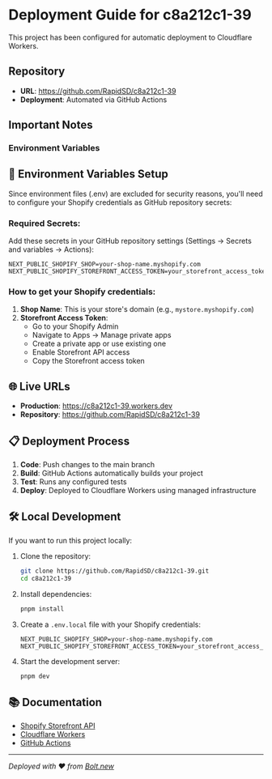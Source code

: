 # Deployment Guide for c8a212c1-39

This project has been configured for automatic deployment to Cloudflare Workers.

## Repository

- **URL**: https://github.com/RapidSD/c8a212c1-39
- **Deployment**: Automated via GitHub Actions

## Important Notes

### Environment Variables


## 🔧 Environment Variables Setup

Since environment files (.env) are excluded for security reasons, you'll need to configure your Shopify credentials as GitHub repository secrets:

### Required Secrets:
Add these secrets in your GitHub repository settings (Settings → Secrets and variables → Actions):

```
NEXT_PUBLIC_SHOPIFY_SHOP=your-shop-name.myshopify.com
NEXT_PUBLIC_SHOPIFY_STOREFRONT_ACCESS_TOKEN=your_storefront_access_token
```

### How to get your Shopify credentials:
1. **Shop Name**: This is your store's domain (e.g., `mystore.myshopify.com`)
2. **Storefront Access Token**: 
   - Go to your Shopify Admin
   - Navigate to Apps → Manage private apps
   - Create a private app or use existing one
   - Enable Storefront API access
   - Copy the Storefront access token

## 🌐 Live URLs

- **Production**: https://c8a212c1-39.workers.dev
- **Repository**: https://github.com/RapidSD/c8a212c1-39

## 📋 Deployment Process

1. **Code**: Push changes to the main branch
2. **Build**: GitHub Actions automatically builds your project
3. **Test**: Runs any configured tests
4. **Deploy**: Deployed to Cloudflare Workers using managed infrastructure

## 🛠️ Local Development

If you want to run this project locally:

1. Clone the repository:
   ```bash
   git clone https://github.com/RapidSD/c8a212c1-39.git
   cd c8a212c1-39
   ```

2. Install dependencies:
   ```bash
   pnpm install
   ```

3. Create a `.env.local` file with your Shopify credentials:
   ```
   NEXT_PUBLIC_SHOPIFY_SHOP=your-shop-name.myshopify.com
   NEXT_PUBLIC_SHOPIFY_STOREFRONT_ACCESS_TOKEN=your_storefront_access_token
   ```

4. Start the development server:
   ```bash
   pnpm dev
   ```

## 📚 Documentation

- [Shopify Storefront API](https://shopify.dev/docs/api/storefront)
- [Cloudflare Workers](https://developers.cloudflare.com/workers/)
- [GitHub Actions](https://docs.github.com/en/actions)

---

*Deployed with ❤️ from [Bolt.new](https://bolt.new)*
